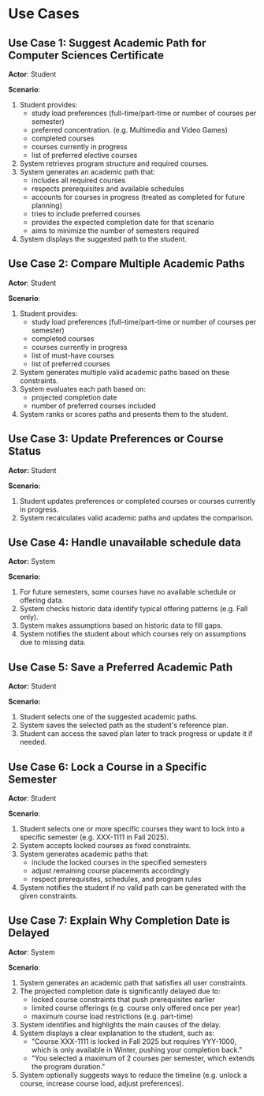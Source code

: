 # Use Cases

## Use Case 1: Suggest Academic Path for Computer Sciences Certificate

**Actor**: Student

**Scenario**:

1. Student provides:
   - study load preferences (full-time/part-time or number of courses per semester)
   - preferred concentration. (e.g. Multimedia and Video Games)
   - completed courses
   - courses currently in progress
   - list of preferred elective courses
1. System retrieves program structure and required courses.
1. System generates an academic path that:
   - includes all required courses
   - respects prerequisites and available schedules
   - accounts for courses in progress (treated as completed for future planning)
   - tries to include preferred courses
   - provides the expected completion date for that scenario
   - aims to minimize the number of semesters required
1. System displays the suggested path to the student.

## Use Case 2: Compare Multiple Academic Paths

**Actor**: Student

**Scenario**:

1. Student provides:
   - study load preferences (full-time/part-time or number of courses per semester)
   - completed courses
   - courses currently in progress
   - list of must-have courses
   - list of preferred courses
1. System generates multiple valid academic paths based on these constraints.
1. System evaluates each path based on:
   - projected completion date
   - number of preferred courses included
1. System ranks or scores paths and presents them to the student.

## Use Case 3: Update Preferences or Course Status

**Actor:** Student

**Scenario:**

1. Student updates preferences or completed courses or courses currently in progress.
1. System recalculates valid academic paths and updates the comparison.

## Use Case 4: Handle unavailable schedule data

**Actor:** System

**Scenario:**

1. For future semesters, some courses have no available schedule or offering data.
1. System checks historic data identify typical offering patterns (e.g. Fall only).
1. System makes assumptions based on historic data to fill gaps.
1. System notifies the student about which courses rely on assumptions due to missing data.

## Use Case 5: Save a Preferred Academic Path

**Actor:** Student

**Scenario:**

1. Student selects one of the suggested academic paths.
1. System saves the selected path as the student's reference plan.
1. Student can access the saved plan later to track progress or update it if needed.

## Use Case 6: Lock a Course in a Specific Semester

**Actor**: Student

**Scenario**:

1. Student selects one or more specific courses they want to lock into a specific semester (e.g. XXX-1111 in Fall 2025).
1. System accepts locked courses as fixed constraints.
1. System generates academic paths that:
   - include the locked courses in the specified semesters
   - adjust remaining course placements accordingly
   - respect prerequisites, schedules, and program rules
1. System notifies the student if no valid path can be generated with the given constraints.

## Use Case 7: Explain Why Completion Date is Delayed

**Actor**: System

**Scenario**:

1. System generates an academic path that satisfies all user constraints.
1. The projected completion date is significantly delayed due to:
   - locked course constraints that push prerequisites earlier
   - limited course offerings (e.g. course only offered once per year)
   - maximum course load restrictions (e.g. part-time)
1. System identifies and highlights the main causes of the delay.
1. System displays a clear explanation to the student, such as:
   - "Course XXX-1111 is locked in Fall 2025 but requires YYY-1000, which is only available in Winter, pushing your completion back."
   - "You selected a maximum of 2 courses per semester, which extends the program duration."
1. System optionally suggests ways to reduce the timeline (e.g. unlock a course, increase course load, adjust preferences).
